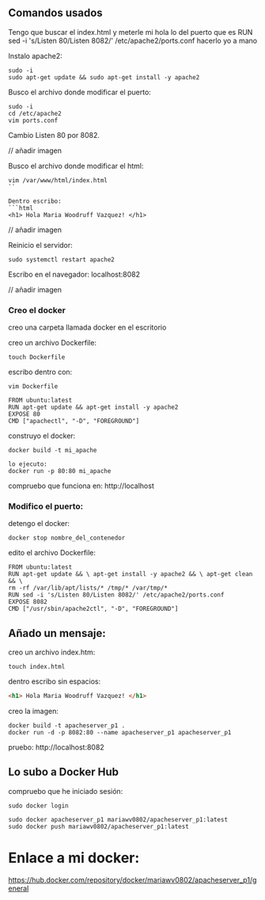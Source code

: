 ## Comandos usados

Tengo que buscar el index.html y meterle mi hola
lo del puerto que es RUN sed -i 's/Listen 80/Listen 8082/' /etc/apache2/ports.conf hacerlo yo a mano

Instalo apache2:
```console
sudo -i
sudo apt-get update && sudo apt-get install -y apache2
```

Busco el archivo donde modificar el puerto:
```console
sudo -i
cd /etc/apache2
vim ports.conf
```

Cambio Listen 80 por 8082.

// añadir imagen

Busco el archivo donde modificar el html:

```console
vim /var/www/html/index.html
``

Dentro escribo:
```html
<h1> Hola Maria Woodruff Vazquez! </h1>
```

// añadir imagen

Reinicio el servidor:
```console
sudo systemctl restart apache2
```

Escribo en el navegador: localhost:8082

// añadir imagen



### Creo el docker

creo una carpeta llamada docker en el escritorio

creo un archivo Dockerfile:
```console
touch Dockerfile
```

escribo dentro con:
```console
vim Dockerfile
```

```console
FROM ubuntu:latest
RUN apt-get update && apt-get install -y apache2
EXPOSE 80
CMD ["apachectl", "-D", "FOREGROUND"]
```

construyo el docker:
```console
docker build -t mi_apache
```

```console
lo ejecuto:
docker run -p 80:80 mi_apache
```

compruebo que funciona en: http://localhost


### Modifico el puerto: 

detengo el docker:
```console
docker stop nombre_del_contenedor
```

edito el archivo Dockerfile:

```console
FROM ubuntu:latest
RUN apt-get update && \ apt-get install -y apache2 && \ apt-get clean && \
rm -rf /var/lib/apt/lists/* /tmp/* /var/tmp/* 
RUN sed -i 's/Listen 80/Listen 8082/' /etc/apache2/ports.conf
EXPOSE 8082
CMD ["/usr/sbin/apache2ctl", "-D", "FOREGROUND"]
```


## Añado un mensaje:

creo un archivo index.htm:
```console
touch index.html
```

dentro escribo sin espacios:
```html
<h1> Hola Maria Woodruff Vazquez! </h1>
```

creo la imagen:

```console
docker build -t apacheserver_p1 .
docker run -d -p 8082:80 --name apacheserver_p1 apacheserver_p1
```

pruebo: http://localhost:8082


## Lo subo a Docker Hub

compruebo que he iniciado sesión:
```console
sudo docker login
```

```console
sudo docker apacheserver_p1 mariawv0802/apacheserver_p1:latest
sudo docker push mariawv0802/apacheserver_p1:latest
```


# Enlace a mi docker:

https://hub.docker.com/repository/docker/mariawv0802/apacheserver_p1/general

